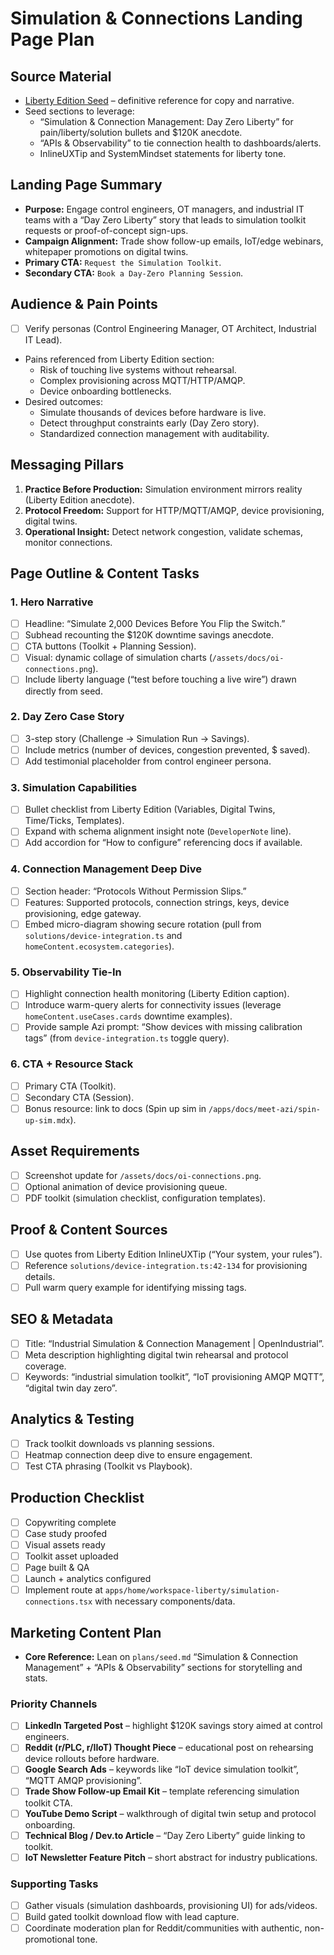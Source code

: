 # Simulation & Connections Landing Page Plan

## Source Material
- [Liberty Edition Seed](./seed.md) – definitive reference for copy and narrative.
- Seed sections to leverage:
  - “Simulation & Connection Management: Day Zero Liberty” for pain/liberty/solution bullets and $120K anecdote.
  - “APIs & Observability” to tie connection health to dashboards/alerts.
  - InlineUXTip and SystemMindset statements for liberty tone.

## Landing Page Summary
- **Purpose:** Engage control engineers, OT managers, and industrial IT teams with a “Day Zero Liberty” story that leads to simulation toolkit requests or proof-of-concept sign-ups.
- **Campaign Alignment:** Trade show follow-up emails, IoT/edge webinars, whitepaper promotions on digital twins.
- **Primary CTA:** `Request the Simulation Toolkit`.
- **Secondary CTA:** `Book a Day-Zero Planning Session`.

## Audience & Pain Points
- [ ] Verify personas (Control Engineering Manager, OT Architect, Industrial IT Lead).
- Pains referenced from Liberty Edition section:
  - Risk of touching live systems without rehearsal.
  - Complex provisioning across MQTT/HTTP/AMQP.
  - Device onboarding bottlenecks.
- Desired outcomes:
  - Simulate thousands of devices before hardware is live.
  - Detect throughput constraints early (Day Zero story).
  - Standardized connection management with auditability.

## Messaging Pillars
1. **Practice Before Production:** Simulation environment mirrors reality (Liberty Edition anecdote).
2. **Protocol Freedom:** Support for HTTP/MQTT/AMQP, device provisioning, digital twins.
3. **Operational Insight:** Detect network congestion, validate schemas, monitor connections.

## Page Outline & Content Tasks

### 1. Hero Narrative
- [ ] Headline: “Simulate 2,000 Devices Before You Flip the Switch.”
- [ ] Subhead recounting the $120K downtime savings anecdote.
- [ ] CTA buttons (Toolkit + Planning Session).
- [ ] Visual: dynamic collage of simulation charts (`/assets/docs/oi-connections.png`).
- [ ] Include liberty language (“test before touching a live wire”) drawn directly from seed.

### 2. Day Zero Case Story
- [ ] 3-step story (Challenge → Simulation Run → Savings).
- [ ] Include metrics (number of devices, congestion prevented, $ saved).
- [ ] Add testimonial placeholder from control engineer persona.

### 3. Simulation Capabilities
- [ ] Bullet checklist from Liberty Edition (Variables, Digital Twins, Time/Ticks, Templates).
- [ ] Expand with schema alignment insight note (`DeveloperNote` line).
- [ ] Add accordion for “How to configure” referencing docs if available.

### 4. Connection Management Deep Dive
- [ ] Section header: “Protocols Without Permission Slips.”
- [ ] Features: Supported protocols, connection strings, keys, device provisioning, edge gateway.
- [ ] Embed micro-diagram showing secure rotation (pull from `solutions/device-integration.ts` and `homeContent.ecosystem.categories`).

### 5. Observability Tie-In
- [ ] Highlight connection health monitoring (Liberty Edition caption).
- [ ] Introduce warm-query alerts for connectivity issues (leverage `homeContent.useCases.cards` downtime examples).
- [ ] Provide sample Azi prompt: “Show devices with missing calibration tags” (from `device-integration.ts` toggle query).

### 6. CTA + Resource Stack
- [ ] Primary CTA (Toolkit).
- [ ] Secondary CTA (Session).
- [ ] Bonus resource: link to docs (Spin up sim in `/apps/docs/meet-azi/spin-up-sim.mdx`).

## Asset Requirements
- [ ] Screenshot update for `/assets/docs/oi-connections.png`.
- [ ] Optional animation of device provisioning queue.
- [ ] PDF toolkit (simulation checklist, configuration templates).

## Proof & Content Sources
- [ ] Use quotes from Liberty Edition InlineUXTip (“Your system, your rules”).
- [ ] Reference `solutions/device-integration.ts:42-134` for provisioning details.
- [ ] Pull warm query example for identifying missing tags.

## SEO & Metadata
- [ ] Title: “Industrial Simulation & Connection Management | OpenIndustrial”.
- [ ] Meta description highlighting digital twin rehearsal and protocol coverage.
- [ ] Keywords: “industrial simulation toolkit”, “IoT provisioning AMQP MQTT”, “digital twin day zero”.

## Analytics & Testing
- [ ] Track toolkit downloads vs planning sessions.
- [ ] Heatmap connection deep dive to ensure engagement.
- [ ] Test CTA phrasing (Toolkit vs Playbook).

## Production Checklist
- [ ] Copywriting complete
- [ ] Case study proofed
- [ ] Visual assets ready
- [ ] Toolkit asset uploaded
- [ ] Page built & QA
- [ ] Launch + analytics configured
- [ ] Implement route at `apps/home/workspace-liberty/simulation-connections.tsx` with necessary components/data.

## Marketing Content Plan
- **Core Reference:** Lean on `plans/seed.md` “Simulation & Connection Management” + “APIs & Observability” sections for storytelling and stats.

### Priority Channels
- [ ] **LinkedIn Targeted Post** – highlight $120K savings story aimed at control engineers.
- [ ] **Reddit (r/PLC, r/IIoT) Thought Piece** – educational post on rehearsing device rollouts before hardware.
- [ ] **Google Search Ads** – keywords like “IoT device simulation toolkit”, “MQTT AMQP provisioning”.
- [ ] **Trade Show Follow-up Email Kit** – template referencing simulation toolkit CTA.
- [ ] **YouTube Demo Script** – walkthrough of digital twin setup and protocol onboarding.
- [ ] **Technical Blog / Dev.to Article** – “Day Zero Liberty” guide linking to toolkit.
- [ ] **IoT Newsletter Feature Pitch** – short abstract for industry publications.

### Supporting Tasks
- [ ] Gather visuals (simulation dashboards, provisioning UI) for ads/videos.
- [ ] Build gated toolkit download flow with lead capture.
- [ ] Coordinate moderation plan for Reddit/communities with authentic, non-promotional tone.
